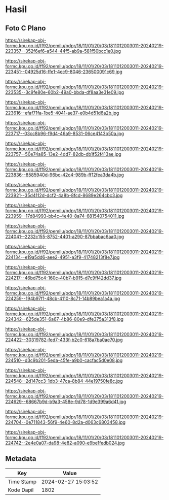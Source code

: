 # Hasil

## Foto C Plano

https://sirekap-obj-formc.kpu.go.id/ff92/pemilu/pdpr/18/11/01/20/03/1811012003011-20240219-223357--352f6ef6-a544-44f5-ab9a-581f50bcc1e0.jpg

https://sirekap-obj-formc.kpu.go.id/ff92/pemilu/pdpr/18/11/01/20/03/1811012003011-20240219-223451--04925d16-ffe1-4ec9-8046-236500091c69.jpg

https://sirekap-obj-formc.kpu.go.id/ff92/pemilu/pdpr/18/11/01/20/03/1811012003011-20240219-223535--3c9fe80e-60b2-49a0-bbda-df8aa3e31e09.jpg

https://sirekap-obj-formc.kpu.go.id/ff92/pemilu/pdpr/18/11/01/20/03/1811012003011-20240219-223616--efaf71fa-1be5-4041-ae37-e0b4d51d6a2b.jpg

https://sirekap-obj-formc.kpu.go.id/ff92/pemilu/pdpr/18/11/01/20/03/1811012003011-20240219-223717--03cc8b96-f9d4-46a9-8531-06ce4143b50a.jpg

https://sirekap-obj-formc.kpu.go.id/ff92/pemilu/pdpr/18/11/01/20/03/1811012003011-20240219-223757--50e74a85-13e2-4dd7-82db-db1f52f413ae.jpg

https://sirekap-obj-formc.kpu.go.id/ff92/pemilu/pdpr/18/11/01/20/03/1811012003011-20240219-223836--8585940d-96bc-42c4-989b-ff12fea3da4b.jpg

https://sirekap-obj-formc.kpu.go.id/ff92/pemilu/pdpr/18/11/01/20/03/1811012003011-20240219-223921--35d4112d-dcf2-4a8b-8fcd-8689e264cbc3.jpg

https://sirekap-obj-formc.kpu.go.id/ff92/pemilu/pdpr/18/11/01/20/03/1811012003011-20240219-223959--17d84993-bb4c-4e40-8a74-681540754011.jpg

https://sirekap-obj-formc.kpu.go.id/ff92/pemilu/pdpr/18/11/01/20/03/1811012003011-20240219-224041--2232c155-8752-4401-a290-87bbabac6aa0.jpg

https://sirekap-obj-formc.kpu.go.id/ff92/pemilu/pdpr/18/11/01/20/03/1811012003011-20240219-224134--e19a5dd6-aee2-4951-a3f9-41748213f8e7.jpg

https://sirekap-obj-formc.kpu.go.id/ff92/pemilu/pdpr/18/11/01/20/03/1811012003011-20240219-224217--46bd75c4-160c-40b7-b915-d7c9ff42dd37.jpg

https://sirekap-obj-formc.kpu.go.id/ff92/pemilu/pdpr/18/11/01/20/03/1811012003011-20240219-224259--194b97f1-48cb-4110-8c71-14b89bea1a4a.jpg

https://sirekap-obj-formc.kpu.go.id/ff92/pemilu/pdpr/18/11/01/20/03/1811012003011-20240219-224342--625de351-6a67-4b86-80e9-dfe375a313f8.jpg

https://sirekap-obj-formc.kpu.go.id/ff92/pemilu/pdpr/18/11/01/20/03/1811012003011-20240219-224422--30319782-fed7-433f-b2c0-618a7ba0ae70.jpg

https://sirekap-obj-formc.kpu.go.id/ff92/pemilu/pdpr/18/11/01/20/03/1811012003011-20240219-224510--d3c9b201-5eda-45fe-a9b0-cacfac5d0e08.jpg

https://sirekap-obj-formc.kpu.go.id/ff92/pemilu/pdpr/18/11/01/20/03/1811012003011-20240219-224548--2d147cc3-1db3-47ca-8b84-44e19750fe8c.jpg

https://sirekap-obj-formc.kpu.go.id/ff92/pemilu/pdpr/18/11/01/20/03/1811012003011-20240219-224629--68667b9d-b9a3-458e-9d78-1d9e399a6d41.jpg

https://sirekap-obj-formc.kpu.go.id/ff92/pemilu/pdpr/18/11/01/20/03/1811012003011-20240219-224704--0e711843-56f9-4e60-8d2a-d063c6803458.jpg

https://sirekap-obj-formc.kpu.go.id/ff92/pemilu/pdpr/18/11/01/20/03/1811012003011-20240219-224742--2e4e0a07-da98-4e82-a090-e9be1fedb024.jpg


## Metadata

| Key        | Value               |
| ---------- | ------------------- |
| Time Stamp | 2024-02-27 15:03:52 |
| Kode Dapil | 1802                |



